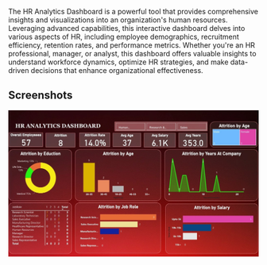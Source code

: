 The HR Analytics Dashboard is a powerful tool that provides comprehensive insights and visualizations into an organization's human resources. Leveraging advanced capabilities, this interactive dashboard delves into various aspects of HR, including employee demographics, recruitment efficiency, retention rates, and performance metrics. Whether you're an HR professional, manager, or analyst, this dashboard offers valuable insights to understand workforce dynamics, optimize HR strategies, and make data-driven decisions that enhance organizational effectiveness.

## Screenshots

![App Screenshot](https://github.com/mahidubey/HR-Analysis-Dashboard/blob/main/Hr%20analaytic%20Dashboard.jpeg?raw=true)

